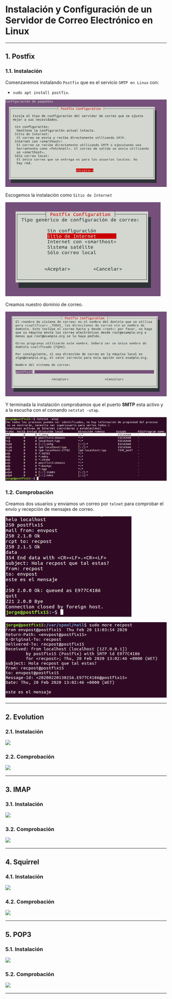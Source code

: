 
# Instalación y Configuración de un Servidor de Correo Electrónico en Linux

---

## 1. Postfix

### 1.1. Instalación

Comenzaremos instalando `Postfix` que es el servicio `SMTP en Linux` con:
* `sudo apt install postfix`.

![](./images/1-inst-post.png)

Escogemos la instalación como `Sitio de Internet`

![](./images/2-internet.png)

Creamos nuestro dominio de correo.

![](./images/3-dom-correo.png)

Y terminada la instalación comprobamos que el puerto **SMTP** esta activo y a la escucha con el comando `netstat -utap`.

![](./images/4-escucha-smtp.png)

### 1.2. Comprobación

Creamos dos usuarios y enviamos un correo por `telnet` para comprobar el envío y recepción de mensajes de correo.

![](./images/5-sent-mail.png)

![](./images/6-comp-mail.png)

---

## 2. Evolution

### 2.1. Instalación



![](./images/.png)

### 2.2. Comprobación



![](./images/.png)

---

## 3. IMAP

### 3.1. Instalación



![](./images/.png)

### 3.2. Comprobación



![](./images/.png)

---

## 4. Squirrel

### 4.1. Instalación



![](./images/.png)

### 4.2. Comprobación



![](./images/.png)

---

## 5. POP3

### 5.1. Instalación



![](./images/.png)

### 5.2. Comprobación



![](./images/.png)

---
